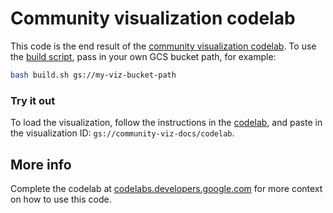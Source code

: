 # Community visualization codelab

This code is the end result of the [community visualization
codelab](https://codelabs.developers.google.com/). To use the [build
script](./build.sh), pass in your own GCS bucket path, for example:

```bash
bash build.sh gs://my-viz-bucket-path
```

### Try it out
To load the visualization, follow the instructions in the
[codelab](https://codelabs.developers.google.com/codelabs/community-visualization/#10),
and paste in the visualization ID: `gs://community-viz-docs/codelab`.

## More info
Complete the codelab at
[codelabs.developers.google.com](https://codelabs.developers.google.com/codelabs/community-visualization)
for more context on how to use this code.
